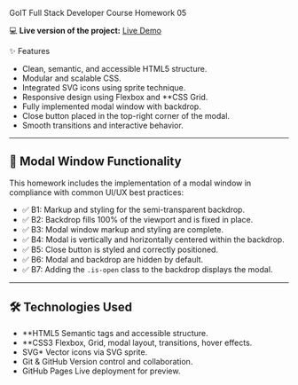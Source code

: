 GoIT Full Stack Developer Course Homework 05

💻 **Live version of the project:**
[Live Demo](https://komedeva.github.io/goit-markup-hw-05/)

✨ Features

- Clean, semantic, and accessible HTML5 structure.
- Modular and scalable CSS.
- Integrated SVG icons using sprite technique.
- Responsive design using Flexbox and \*\*CSS Grid.
- Fully implemented modal window with backdrop.
- Close button placed in the top-right corner of the modal.
- Smooth transitions and interactive behavior.

---

## 🧩 Modal Window Functionality

This homework includes the implementation of a modal window in compliance with common UI/UX best practices:

- ✅ B1: Markup and styling for the semi-transparent backdrop.
- ✅ B2: Backdrop fills 100% of the viewport and is fixed in place.
- ✅ B3: Modal window markup and styling are complete.
- ✅ B4: Modal is vertically and horizontally centered within the backdrop.
- ✅ B5: Close button is styled and correctly positioned.
- ✅ B6: Modal and backdrop are hidden by default.
- ✅ B7: Adding the `.is-open` class to the backdrop displays the modal.

---

## 🛠️ Technologies Used

- \*\*HTML5 Semantic tags and accessible structure.
- \*\*CSS3 Flexbox, Grid, modal layout, transitions, hover effects.
- SVG\* Vector icons via SVG sprite.
- Git & GitHub Version control and collaboration.
- GitHub Pages Live deployment for preview.
